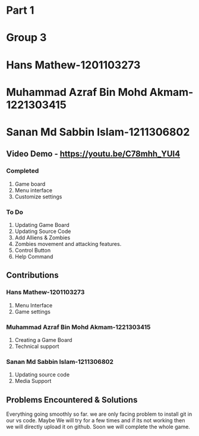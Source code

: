 # Part 1
# Group 3
# Hans Mathew-1201103273
# Muhammad Azraf Bin Mohd Akmam-1221303415
# Sanan Md Sabbin Islam-1211306802

## Video Demo - https://youtu.be/C78mhh_YUI4



### Completed

1. Game board
2. Menu interface
3. Customize settings

### To Do

1. Updating Game Board
2. Updating Source Code
3. Add Alliens & Zombies
4. Zombies movement and attacking features.
5. Control Button 
6. Help Command


## Contributions

### Hans Mathew-1201103273

1. Menu Interface
2. Game settings

### Muhammad Azraf Bin Mohd Akmam-1221303415

1. Creating a Game Board
2. Technical support

### Sanan Md Sabbin Islam-1211306802

1. Updating source code
2. Media Support

## Problems Encountered & Solutions

Everything going smoothly so far. we are only facing problem to install git in our vs code. Maybe We will try for a few times and if its not working then we will directly upload it on github. Soon we will complete the whole game.

